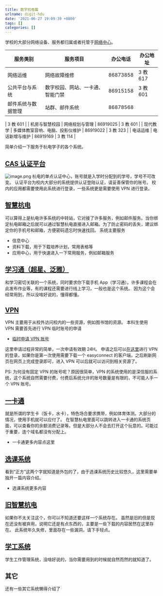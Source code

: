```yaml
---
title: 数字杭电篇
urlname: digit-hdu
date: '2021-06-27 19:09:39 +0800'
tags: []
categories: []
---
```


学校的大部分网络设备、服务都归属或者托管于[网络中心](http://nic.hdu.edu.cn)。

| **服务类别**       | **服务项目**                     | **办公电话** | **办公地址** |
| ------------------ | -------------------------------- | ------------ | ------------ |
| 网络运维           | 网络故障维修                     | 86873858     | 3 教 617     |
| 公共平台与系统     | 数字校园、网站、一卡通、智能门禁 | 86915158     | 3 教 601     |
| 邮件系统与数据管理 | 站群、邮件系统                   | 86878568     |

| 3 教 601 |
| 机房与智慧校园 | 网络规划与管理 | 86919025 | 3 教 601 |
| 现代教学 | 多媒体教室音响、电脑、投影仪维护 | 86919022 | 3 教 323 |
| 电话运维 | 电话新增与维护 | 86919169 | 3 教 114 |

简单介绍一下服务于杭电学子的各个系统。

## [CAS 认证平台](https://cas.hdu.edu.cn/)

![image.png](https://cdn.nlark.com/yuque/0/2021/png/2596791/1623313109644-05c06b34-7705-4e4a-a2ad-2fa95ccb3817.png#height=433&id=ufdef61cc&margin=%5Bobject%20Object%5D&name=image.png&originHeight=433&originWidth=497&originalType=binary∶=1&size=308463&status=done&style=none&width=497)
杭电的单点认证中心，账号就是入学时分配到的学号，学号不可改变。
认证平台为校内大部分的系统提供认证登陆认证，请妥善保管你的账号。
校内的应用都需要使用此系统进行登录，一些系统更是需要使用 VPN 进行登录。

## [智慧杭电](https://i.hdu.edu.cn/)

可以算得上是杭电许多系统的中转站，它对接了许多服务，例如邮件服务。当你绑定杭电邮箱之后就可以通过智慧杭电直接进入邮箱。为了防止密码的丢失，建议绑定你的手机号和邮箱，方便密码遗忘时快速找回。
系统主要服务

- 信息中心
- 资料下载，用于下载培养计划，常用表格等
- 应用中心，用于快速进入一下常用服务，例如邮箱服务

## [学习通（超星、泛雅）](http://elearning.hdu.edu.cn/)

和学习密切关联的一个系统，同时要求你下载手机 App（学习通）。许多课程会在此发布作业等，有的课程还需要进行线上学习，一般也是这个系统。
因为这个会经常用到，所以没啥好说的，懂得都懂。

## [VPN](https://vpn.hdu.edu.cn/)

VPN 主要用于从校外访问校内的一些资源，例如图书馆的资源。
本科生使用 VPN 需要首先进行 VPN 临时账号的申请

- [临时申请 VPN 账号](http://pwd.hdu.edu.cn/vpn.aspx)

这里申请过程非常的简单，一次申请有效期 24H。
申请之后可以[在这里](https://vpn.hdu.edu.cn)进行 VPN 的登录，如果你是第一次使用需要下载一个 easyconnect 的客户端，之后刷新网页在网页上完成登录即可，进入 VPN 可以后就可以访问到相关资源了。

PS: 为何没有固定 VPN 的账号呢？原因很简单，VPN 的系统使用的是深信服的系统，这个系统自然需要付费，付费后系统允许的账号数量是有限的，不可能人手一个 VPN 账号。

## [一卡通](http://210.32.32.16:8091/easytong_portal/?)

就是所谓的学生卡（饭卡，水卡），特色场合要求携带，例如体育体测。大部分的情况，使用手机就可以应付了。
在智慧杭电里面可以跳转进入一卡通的系统页面，可以查看你的余额消费记录等。但是大部分人不会去打开这个玩意的。可能过于重要，连个域名都没有分配上。

- 一卡通更多内容点这里

## [选课系统](http://jxgl.hdu.edu.cn/)

看到“正方”这两个字就知道是外包的了，由于选课系统历史比较悠久，这里需要单独开一篇内容介绍。

- 选课系统更多内容

## [旧智慧杭电](http://once.hdu.edu.cn)

如果你不太关注这个，你可以不知道还要这样一个系统存在。
虽然是旧的但是现在还没有被弃用，说明它还是有点东西的，主要是一些下载的内容居然在这里存在。
此系统年久失修，里面存在一些漏洞，请下手轻点。

## [学工系统](https://xgxt.hdu.edu.cn/)

学生工作管理系统，没啥好说的，当你需要用到的时候就自然而然的就知道了。

## 其它

还有一些其它系统懒得介绍了
